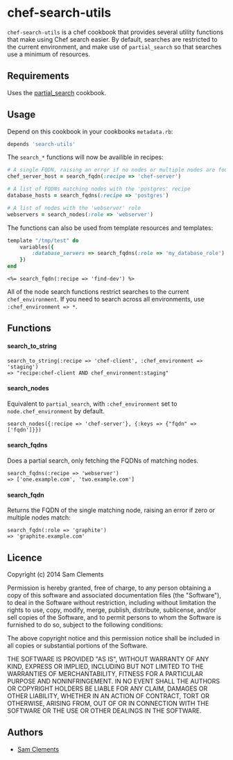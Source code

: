 chef-search-utils
=================

`chef-search-utils` is a chef cookbook that provides several utility functions that make using Chef search easier. By default, searches are restricted to the current environment, and make use of `partial_search` so that searches use a minimum of resources.

Requirements
------------

Uses the [partial_search](http://community.opscode.com/cookbooks/partial_search) cookbook.

Usage
-----

Depend on this cookbook in your cookbooks `metadata.rb`:

```ruby
depends 'search-utils'
```

The `search_*` functions will now be availible in recipes:

```ruby
# A single FQDN, raising an error if no nodes or multiple nodes are found
chef_server_host = search_fqdn(:recipe => 'chef-server')

# A list of FQDNs matching nodes with the 'postgres' recipe
database_hosts = search_fqdns(:recipe => 'postgres')

# A list of nodes with the 'webserver' role
webservers = search_nodes(:role => 'webserver')
```

The functions can also be used from template resources and templates:

```ruby
template "/tmp/test" do
	variables({
		:database_servers => search_fqdns(:role => 'my_database_role')
	})
end
```

```erb
<%= search_fqdn(:recipe => 'find-dev') %>
```

All of the node search functions restrict searches to the current `chef_environment`. If you need to search across all environments, use `:chef_environment => *`.

Functions
---------

#### search_to_string

	search_to_string(:recipe => 'chef-client', :chef_environment => 'staging')
	=> "recipe:chef-client AND chef_environment:staging"

#### search_nodes

Equivalent to `partial_search`, with `:chef_environment` set to `node.chef_environment` by default.

	search_nodes({:recipe => 'chef-server'}, {:keys => {"fqdn" => ['fqdn']}})

#### search_fqdns

Does a partial search, only fetching the FQDNs of matching nodes.

	search_fqdns(:recipe => 'webserver')
	=> ['one.example.com', 'two.example.com']

#### search_fqdn

Returns the FQDN of the single matching node, raising an error if zero or multiple nodes match:

	search_fqdn(:role => 'graphite')
	=> 'graphite.example.com'

Licence
-------

Copyright (c) 2014 Sam Clements

Permission is hereby granted, free of charge, to any person obtaining a copy
of this software and associated documentation files (the "Software"), to deal
in the Software without restriction, including without limitation the rights
to use, copy, modify, merge, publish, distribute, sublicense, and/or sell
copies of the Software, and to permit persons to whom the Software is
furnished to do so, subject to the following conditions:

The above copyright notice and this permission notice shall be included in
all copies or substantial portions of the Software.

THE SOFTWARE IS PROVIDED "AS IS", WITHOUT WARRANTY OF ANY KIND, EXPRESS OR
IMPLIED, INCLUDING BUT NOT LIMITED TO THE WARRANTIES OF MERCHANTABILITY,
FITNESS FOR A PARTICULAR PURPOSE AND NONINFRINGEMENT. IN NO EVENT SHALL THE
AUTHORS OR COPYRIGHT HOLDERS BE LIABLE FOR ANY CLAIM, DAMAGES OR OTHER
LIABILITY, WHETHER IN AN ACTION OF CONTRACT, TORT OR OTHERWISE, ARISING FROM,
OUT OF OR IN CONNECTION WITH THE SOFTWARE OR THE USE OR OTHER DEALINGS IN
THE SOFTWARE.

Authors
-------

* [Sam Clements](https://github.com/borntyping)
